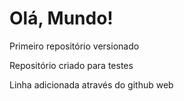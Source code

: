 # Olá, Mundo!
 Primeiro repositório versionado

Repositório criado para testes

Linha adicionada através do github web
